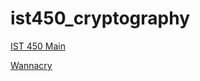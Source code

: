 # ist450_cryptography
[IST 450 Main](https://damapak.github.io/ist450_cryptography/)

[Wannacry](https://damapak.github.io/ist450_cryptography/wannacry)
